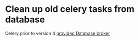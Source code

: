 # Clean up old celery tasks from database

Celery prior to version 4 [provided Database broker](http://docs.celeryproject.org/en/3.1/getting-started/brokers/django.html)
